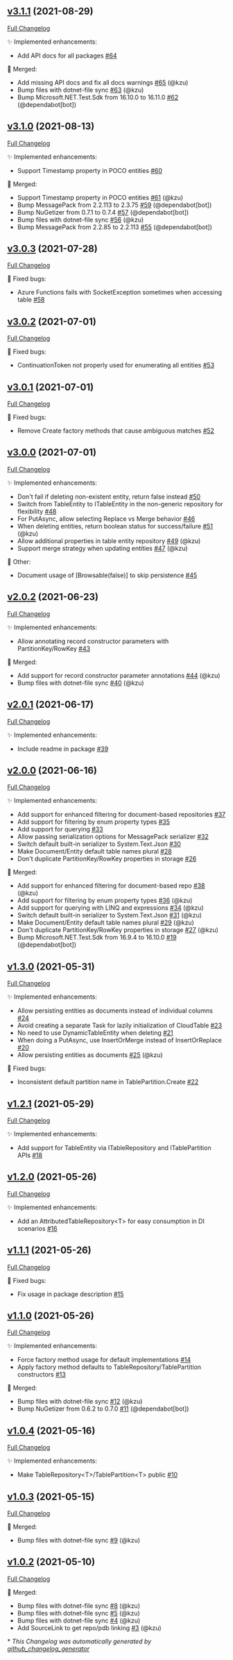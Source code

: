 

## [v3.1.1](https://github.com/devlooped/TableStorage/tree/v3.1.1) (2021-08-29)

[Full Changelog](https://github.com/devlooped/TableStorage/compare/v3.1.0...v3.1.1)

:sparkles: Implemented enhancements:

- Add API docs for all packages [\#64](https://github.com/devlooped/TableStorage/issues/64)

:twisted_rightwards_arrows: Merged:

- Add missing API docs and fix all docs warnings [\#65](https://github.com/devlooped/TableStorage/pull/65) (@kzu)
- Bump files with dotnet-file sync [\#63](https://github.com/devlooped/TableStorage/pull/63) (@kzu)
- Bump Microsoft.NET.Test.Sdk from 16.10.0 to 16.11.0 [\#62](https://github.com/devlooped/TableStorage/pull/62) (@dependabot[bot])

## [v3.1.0](https://github.com/devlooped/TableStorage/tree/v3.1.0) (2021-08-13)

[Full Changelog](https://github.com/devlooped/TableStorage/compare/v3.0.3...v3.1.0)

:sparkles: Implemented enhancements:

- Support Timestamp property in POCO entities [\#60](https://github.com/devlooped/TableStorage/issues/60)

:twisted_rightwards_arrows: Merged:

- Support Timestamp property in POCO entities [\#61](https://github.com/devlooped/TableStorage/pull/61) (@kzu)
- Bump MessagePack from 2.2.113 to 2.3.75 [\#59](https://github.com/devlooped/TableStorage/pull/59) (@dependabot[bot])
- Bump NuGetizer from 0.7.1 to 0.7.4 [\#57](https://github.com/devlooped/TableStorage/pull/57) (@dependabot[bot])
- Bump files with dotnet-file sync [\#56](https://github.com/devlooped/TableStorage/pull/56) (@kzu)
- Bump MessagePack from 2.2.85 to 2.2.113 [\#55](https://github.com/devlooped/TableStorage/pull/55) (@dependabot[bot])

## [v3.0.3](https://github.com/devlooped/TableStorage/tree/v3.0.3) (2021-07-28)

[Full Changelog](https://github.com/devlooped/TableStorage/compare/v3.0.2...v3.0.3)

:bug: Fixed bugs:

- Azure Functions fails with SocketException sometimes when accessing table [\#58](https://github.com/devlooped/TableStorage/issues/58)

## [v3.0.2](https://github.com/devlooped/TableStorage/tree/v3.0.2) (2021-07-01)

[Full Changelog](https://github.com/devlooped/TableStorage/compare/v3.0.1...v3.0.2)

:bug: Fixed bugs:

- ContinuationToken not properly used for enumerating all entities [\#53](https://github.com/devlooped/TableStorage/issues/53)

## [v3.0.1](https://github.com/devlooped/TableStorage/tree/v3.0.1) (2021-07-01)

[Full Changelog](https://github.com/devlooped/TableStorage/compare/v3.0.0...v3.0.1)

:bug: Fixed bugs:

- Remove Create factory methods that cause ambiguous matches [\#52](https://github.com/devlooped/TableStorage/issues/52)

## [v3.0.0](https://github.com/devlooped/TableStorage/tree/v3.0.0) (2021-07-01)

[Full Changelog](https://github.com/devlooped/TableStorage/compare/v2.0.2...v3.0.0)

:sparkles: Implemented enhancements:

- Don't fail if deleting non-existent entity, return false instead [\#50](https://github.com/devlooped/TableStorage/issues/50)
- Switch from TableEntity to ITableEntity in the non-generic repository for flexibility [\#48](https://github.com/devlooped/TableStorage/issues/48)
- For PutAsync, allow selecting Replace vs Merge behavior [\#46](https://github.com/devlooped/TableStorage/issues/46)
- When deleting entities, return boolean status for success/failure [\#51](https://github.com/devlooped/TableStorage/pull/51) (@kzu)
- Allow additional properties in table entity repository [\#49](https://github.com/devlooped/TableStorage/pull/49) (@kzu)
- Support merge strategy when updating entities [\#47](https://github.com/devlooped/TableStorage/pull/47) (@kzu)

:hammer: Other:

- Document usage of \[Browsable\(false\)\] to skip persistence [\#45](https://github.com/devlooped/TableStorage/issues/45)

## [v2.0.2](https://github.com/devlooped/TableStorage/tree/v2.0.2) (2021-06-23)

[Full Changelog](https://github.com/devlooped/TableStorage/compare/v2.0.1...v2.0.2)

:sparkles: Implemented enhancements:

- Allow annotating record constructor parameters with PartitionKey/RowKey [\#43](https://github.com/devlooped/TableStorage/issues/43)

:twisted_rightwards_arrows: Merged:

- Add support for record constructor parameter annotations [\#44](https://github.com/devlooped/TableStorage/pull/44) (@kzu)
- Bump files with dotnet-file sync [\#40](https://github.com/devlooped/TableStorage/pull/40) (@kzu)

## [v2.0.1](https://github.com/devlooped/TableStorage/tree/v2.0.1) (2021-06-17)

[Full Changelog](https://github.com/devlooped/TableStorage/compare/v2.0.0...v2.0.1)

:sparkles: Implemented enhancements:

- Include readme in package [\#39](https://github.com/devlooped/TableStorage/issues/39)

## [v2.0.0](https://github.com/devlooped/TableStorage/tree/v2.0.0) (2021-06-16)

[Full Changelog](https://github.com/devlooped/TableStorage/compare/v1.3.0...v2.0.0)

:sparkles: Implemented enhancements:

- Add support for enhanced filtering for document-based repositories [\#37](https://github.com/devlooped/TableStorage/issues/37)
- Add support for filtering by enum property types [\#35](https://github.com/devlooped/TableStorage/issues/35)
- Add support for querying [\#33](https://github.com/devlooped/TableStorage/issues/33)
- Allow passing serialization options for MessagePack serializer [\#32](https://github.com/devlooped/TableStorage/issues/32)
- Switch default built-in serializer to System.Text.Json  [\#30](https://github.com/devlooped/TableStorage/issues/30)
- Make Document/Entity default table names plural [\#28](https://github.com/devlooped/TableStorage/issues/28)
- Don't duplicate PartitionKey/RowKey properties in storage [\#26](https://github.com/devlooped/TableStorage/issues/26)

:twisted_rightwards_arrows: Merged:

- Add support for enhanced filtering for document-based repo [\#38](https://github.com/devlooped/TableStorage/pull/38) (@kzu)
- Add support for filtering by enum property types [\#36](https://github.com/devlooped/TableStorage/pull/36) (@kzu)
- Add support for querying with LINQ and expressions [\#34](https://github.com/devlooped/TableStorage/pull/34) (@kzu)
- Switch default built-in serializer to System.Text.Json [\#31](https://github.com/devlooped/TableStorage/pull/31) (@kzu)
- Make Document/Entity default table names plural [\#29](https://github.com/devlooped/TableStorage/pull/29) (@kzu)
- Don't duplicate PartitionKey/RowKey properties in storage [\#27](https://github.com/devlooped/TableStorage/pull/27) (@kzu)
- Bump Microsoft.NET.Test.Sdk from 16.9.4 to 16.10.0 [\#19](https://github.com/devlooped/TableStorage/pull/19) (@dependabot[bot])

## [v1.3.0](https://github.com/devlooped/TableStorage/tree/v1.3.0) (2021-05-31)

[Full Changelog](https://github.com/devlooped/TableStorage/compare/v1.2.1...v1.3.0)

:sparkles: Implemented enhancements:

- Allow persisting entities as documents instead of individual columns [\#24](https://github.com/devlooped/TableStorage/issues/24)
- Avoid creating a separate Task for lazily initialization of CloudTable [\#23](https://github.com/devlooped/TableStorage/issues/23)
- No need to use DynamicTableEntity when deleting [\#21](https://github.com/devlooped/TableStorage/issues/21)
- When doing a PutAsync, use InsertOrMerge instead of InsertOrReplace [\#20](https://github.com/devlooped/TableStorage/issues/20)
- Allow persisting entities as documents [\#25](https://github.com/devlooped/TableStorage/pull/25) (@kzu)

:bug: Fixed bugs:

- Inconsistent default partition name in TablePartition.Create [\#22](https://github.com/devlooped/TableStorage/issues/22)

## [v1.2.1](https://github.com/devlooped/TableStorage/tree/v1.2.1) (2021-05-29)

[Full Changelog](https://github.com/devlooped/TableStorage/compare/v1.2.0...v1.2.1)

:sparkles: Implemented enhancements:

- Add support for TableEntity via ITableRepository and ITablePartition APIs [\#18](https://github.com/devlooped/TableStorage/issues/18)

## [v1.2.0](https://github.com/devlooped/TableStorage/tree/v1.2.0) (2021-05-26)

[Full Changelog](https://github.com/devlooped/TableStorage/compare/v1.1.1...v1.2.0)

:sparkles: Implemented enhancements:

- Add an AttributedTableRepository\<T\> for easy consumption in DI scenarios [\#16](https://github.com/devlooped/TableStorage/issues/16)

## [v1.1.1](https://github.com/devlooped/TableStorage/tree/v1.1.1) (2021-05-26)

[Full Changelog](https://github.com/devlooped/TableStorage/compare/v1.1.0...v1.1.1)

:bug: Fixed bugs:

- Fix usage in package description [\#15](https://github.com/devlooped/TableStorage/issues/15)

## [v1.1.0](https://github.com/devlooped/TableStorage/tree/v1.1.0) (2021-05-26)

[Full Changelog](https://github.com/devlooped/TableStorage/compare/v1.0.4...v1.1.0)

:sparkles: Implemented enhancements:

- Force factory method usage for default implementations [\#14](https://github.com/devlooped/TableStorage/issues/14)
- Apply factory method defaults to TableRepository/TablePartition constructors [\#13](https://github.com/devlooped/TableStorage/issues/13)

:twisted_rightwards_arrows: Merged:

- Bump files with dotnet-file sync [\#12](https://github.com/devlooped/TableStorage/pull/12) (@kzu)
- Bump NuGetizer from 0.6.2 to 0.7.0 [\#11](https://github.com/devlooped/TableStorage/pull/11) (@dependabot[bot])

## [v1.0.4](https://github.com/devlooped/TableStorage/tree/v1.0.4) (2021-05-16)

[Full Changelog](https://github.com/devlooped/TableStorage/compare/v1.0.3...v1.0.4)

:sparkles: Implemented enhancements:

- Make TableRepository\<T\>/TablePartition\<T\> public [\#10](https://github.com/devlooped/TableStorage/issues/10)

## [v1.0.3](https://github.com/devlooped/TableStorage/tree/v1.0.3) (2021-05-15)

[Full Changelog](https://github.com/devlooped/TableStorage/compare/v1.0.2...v1.0.3)

:twisted_rightwards_arrows: Merged:

- Bump files with dotnet-file sync [\#9](https://github.com/devlooped/TableStorage/pull/9) (@kzu)

## [v1.0.2](https://github.com/devlooped/TableStorage/tree/v1.0.2) (2021-05-10)

[Full Changelog](https://github.com/devlooped/TableStorage/compare/cf1b7f069ac6d68482b498555c8dbdda8e1ae5b4...v1.0.2)

:twisted_rightwards_arrows: Merged:

- Bump files with dotnet-file sync [\#8](https://github.com/devlooped/TableStorage/pull/8) (@kzu)
- Bump files with dotnet-file sync [\#5](https://github.com/devlooped/TableStorage/pull/5) (@kzu)
- Bump files with dotnet-file sync [\#4](https://github.com/devlooped/TableStorage/pull/4) (@kzu)
- Add SourceLink to get repo/pdb linking [\#3](https://github.com/devlooped/TableStorage/pull/3) (@kzu)



\* *This Changelog was automatically generated by [github_changelog_generator](https://github.com/github-changelog-generator/github-changelog-generator)*
